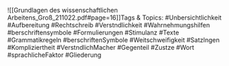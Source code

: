 
![[Grundlagen des wissenschaftlichen Arbeitens_Groß_211022.pdf#page=16]]Tags & Topics:
   #Unbersichtlichkeit
   #Aufbereitung
   #Rechtschreib
   #Verstndlichkeit
   #Wahrnehmungshilfen
   #berschriftensymbole
   #Formulierungen
   #Stimulanz
   #Texte
   #Grammatikregeln
   #berschriftenSymbole
   #Weitschweifigkeit
   #Satzlngen
   #Kompliziertheit
   #VerstndlichMacher
   #Gegenteil
   #Zustze
   #Wort
   #sprachlicheFaktor
   #Gliederung